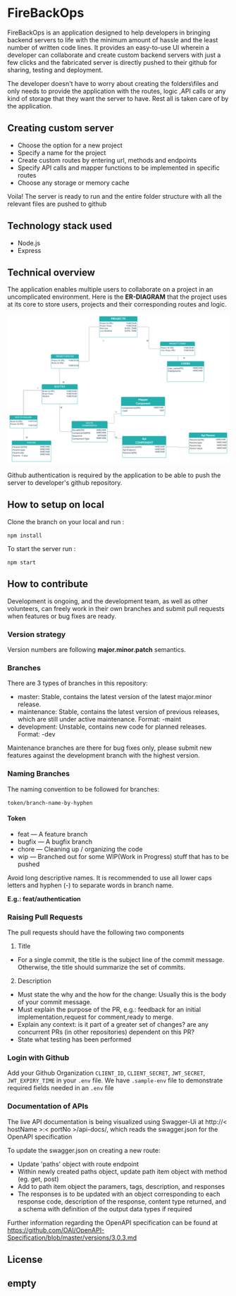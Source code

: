 # **FireBackOps**

FireBackOps is an application designed to help developers in bringing backend servers to life with the minimum amount of hassle and the least number of written code lines. It provides an easy-to-use UI wherein a developer can collaborate and create custom backend servers with just a few clicks and the fabricated server is directly pushed to their github for sharing, testing and deployment.

The developer doesn't have to worry about creating the folders\files and only needs to provide the application with the routes, logic ,API calls or any kind of storage that they want the server to have. Rest all is taken care of by the application.

## Creating custom server

- Choose the option for a new project
- Specify a name for the project
- Create custom routes by entering url, methods and endpoints
- Specify API calls and mapper functions to be implemented in specific routes
- Choose any storage or memory cache

Voila! The server is ready to run and the entire folder structure with all the relevant files are pushed to github

## Technology stack used

- Node.js
- Express

## Technical overview

The application enables multiple users to collaborate on a project in an uncomplicated environment. Here is the **ER-DIAGRAM** that the project uses at its core to store users, projects and their corresponding routes and logic.

![ER-DIAGRAM](./assets/images/er-diagram.png)

Github authentication is required by the application to be able to push the server to developer's github repository.

## How to setup on local

Clone the branch on your local and run :

```
npm install
```

To start the server run :

```
npm start
```

## How to contribute

Development is ongoing, and the development team, as well as other volunteers, can freely work in their own branches and submit pull requests when features or bug fixes are ready.

### Version strategy

Version numbers are following **major.minor.patch** semantics.

### Branches

There are 3 types of branches in this repository:

- master: Stable, contains the latest version of the latest major.minor release.
- maintenance: Stable, contains the latest version of previous releases, which are still under active maintenance. Format: <version>-maint
- development: Unstable, contains new code for planned releases. Format: <version>-dev

Maintenance branches are there for bug fixes only, please submit new features against the development branch with the highest version.

### Naming Branches

The naming convention to be followed for branches:

```
token/branch-name-by-hyphen
```

#### Token

- feat — A feature branch
- bugfix — A bugfix branch
- chore — Cleaning up / organizing the code
- wip — Branched out for some WIP(Work in Progress) stuff that has to be pushed

Avoid long descriptive names. It is recommended to use all lower caps letters and hyphen (-) to separate words in branch name.

**E.g.: feat/authentication**

### Raising Pull Requests

The pull requests should have the following two components

1. Title

- For a single commit, the title is the subject line of the commit message. Otherwise, the title should summarize the set of commits.

2. Description

- Must state the why and the how for the change: Usually this is the body of your commit message.
- Must explain the purpose of the PR, e.g.: feedback for an initial implementation,request for comment,ready to merge.
- Explain any context: is it part of a greater set of changes? are any concurrent PRs (in other repositories) dependent on this PR?
- State what testing has been performed

### Login with Github

Add your Github Organization `CLIENT_ID`, `CLIENT_SECRET`, `JWT_SECRET`, `JWT_EXPIRY_TIME` in your `.env` file. We have `.sample-env` file to demonstrate required fields needed in an `.env` file

### Documentation of APIs

The live API documentation is being visualized using Swagger-Ui at http://< hostName >:< portNo >/api-docs/, which reads the swagger.json for the OpenAPI specification

To update the swagger.json on creating a new route:

- Update 'paths' object with route endpoint
- Within newly created paths object, update path item object with method (eg. get, post)
- Add to path item object the paramers, tags, description, and responses
- The responses is to be updated with an object corresponding to each response code, description of the response, content type returned, and a schema with definition of the output data types if required

Further information regarding the OpenAPI specification can be found at https://github.com/OAI/OpenAPI-Specification/blob/master/versions/3.0.3.md

## License

## empty
